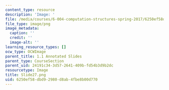 ```yaml
---
content_type: resource
description: 'Image: '
file: /media/courses/6-004-computation-structures-spring-2017/6250ef58dbd92980d8ab4fbe8b00d770_Slide27.png
file_type: image/png
image_metadata:
  caption: ''
  credit: ''
  image-alt: ''
learning_resource_types: []
ocw_type: OCWImage
parent_title: 1.1 Annotated Slides
parent_type: CourseSection
parent_uid: 24191c34-3d57-2641-409b-fd54b3d9b2dc
resourcetype: Image
title: Slide27.png
uid: 6250ef58-dbd9-2980-d8ab-4fbe8b00d770
---
```

